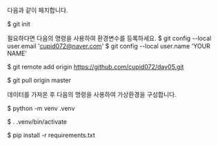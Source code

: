 다음과 같이 페치합니다.

$ git init

필요하다면 다음의 명령을 사용하여 환경변수를 등록하세요.
$ git config --local user.email 'cupid072@naver.com'
$ git config --local user.name 'YOUR NAME'

$ git remote add origin https://github.com/cupid072/day05.git

$ git pull origin master

데이터를 가져온 후 다음의 명령을 사용하여 가상환경을 구성합니다.

$ python -m venv .venv

$ . .venv/bin/activate

$ pip install -r requirements.txt

